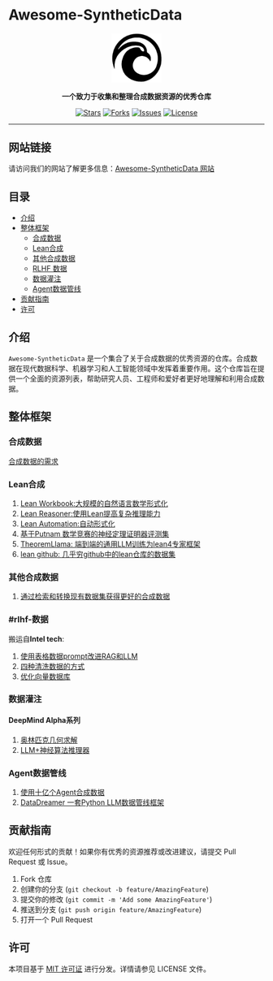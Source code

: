# Awesome-SyntheticData

<div align="center">
  <img src="./logo.png" alt="Awesome-SyntheticData Logo" width="100">
</div>

<p align="center">
  <strong>一个致力于收集和整理合成数据资源的优秀仓库</strong>
</p>

<p align="center">
  <a href="https://github.com/Joining-AI/Awesome-SyntheticData/stargazers"><img src="https://img.shields.io/github/stars/Joining-AI/Awesome-SyntheticData" alt="Stars"></a>
  <a href="https://github.com/Joining-AI/Awesome-SyntheticData/network/members"><img src="https://img.shields.io/github/forks/Joining-AI/Awesome-SyntheticData" alt="Forks"></a>
  <a href="https://github.com/Joining-AI/Awesome-SyntheticData/issues"><img src="https://img.shields.io/github/issues/Joining-AI/Awesome-SyntheticData" alt="Issues"></a>
  <a href="https://github.com/Joining-AI/Awesome-SyntheticData/blob/main/LICENSE"><img src="https://img.shields.io/github/license/Joining-AI/Awesome-SyntheticData" alt="License"></a>
</p>

---
## 网站链接

请访问我们的网站了解更多信息：[Awesome-SyntheticData 网站](https://joining-ai.github.io/Awesome-SyntheticData/)

## 目录

- [介绍](#介绍)
- [整体框架](#整体框架)
  - [合成数据](#合成数据)
  - [Lean合成](#Lean合成)
  - [其他合成数据](#其他合成数据)
  - [RLHF 数据](#rlhf-数据)
  - [数据灌注](#数据灌注)
  - [Agent数据管线](#Agent数据管线)
- [贡献指南](#贡献指南)
- [许可](#许可)

## 介绍

`Awesome-SyntheticData` 是一个集合了关于合成数据的优秀资源的仓库。合成数据在现代数据科学、机器学习和人工智能领域中发挥着重要作用。这个仓库旨在提供一个全面的资源列表，帮助研究人员、工程师和爱好者更好地理解和利用合成数据。

## 整体框架
### 合成数据
[合成数据的需求](Synthetic_Data_demand_1.html)
### Lean合成
  1. [Lean Workbook:大规模的自然语言数学形式化](Lean01Workbook.html)
  2. [Lean Reasoner:使用Lean提高复杂推理能力](Lean02Reasoner.html)
  3. [Lean Automation:自动形式化](Lean03Automation.html)
  4. [基于Putnam 数学竞赛的神经定理证明器评测集](https://arxiv.org/abs/2407.11214)
  5. [TheoremLlama: 端到端的通用LLM训练为lean4专家框架](https://arxiv.org/abs/2407.03203)
  6. [lean github: 几乎穷github中的lean仓库的数据集](https://arxiv.org/html/2407.17227v1)

     
### 其他合成数据
  1. [通过检索和转换现有数据集获得更好的合成数据](https://arxiv.org/html/2404.14361v3)

### #rlhf-数据
搬运自**Intel tech**:
  1. [使用表格数据prompt改进RAG和LLM](RLHF_Data_intel_01.html)
  2. [四种清洗数据的方式](RLHF_Data_Clean_01.html)
  3. [优化向量数据库](RLHF_Vec_04.html)

### 数据灌注
#### DeepMind Alpha系列
  1. [奥林匹克几何求解](AlphaGeometry.html)
  2. [LLM+神经算法推理器](Transformer-NAR.html)

### Agent数据管线
  1. [使用十亿个Agent合成数据](https://arxiv.org/html/2406.20094v1)
  2. [DataDreamer 一套Python LLM数据管线框架](https://arxiv.org/html/2402.10379v2)
     

## 贡献指南

欢迎任何形式的贡献！如果你有优秀的资源推荐或改进建议，请提交 Pull Request 或 Issue。

1. Fork 仓库
2. 创建你的分支 (`git checkout -b feature/AmazingFeature`)
3. 提交你的修改 (`git commit -m 'Add some AmazingFeature'`)
4. 推送到分支 (`git push origin feature/AmazingFeature`)
5. 打开一个 Pull Request

## 许可

本项目基于 [MIT 许可证](https://github.com/Joining-AI/Awesome-SyntheticData/blob/main/LICENSE) 进行分发。详情请参见 LICENSE 文件。
